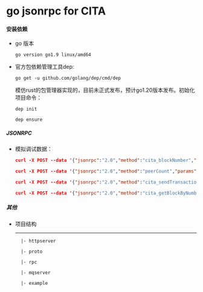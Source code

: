 # go jsonrpc for CITA


#### 安装依赖

* go 版本
    ```
    go version go1.9 linux/amd64
    ```

* 官方包依赖管理工具dep:
    ```
    go get -u github.com/golang/dep/cmd/dep
    ```

   模仿rust的包管理器实现的，目前未正式发布，预计go1.20版本发布。初始化项目命令：

    ```
    dep init

    dep ensure
    ```

##### JSONRPC

* 模拟调试数据：

    ``` json
    curl -X POST --data '{"jsonrpc":"2.0","method":"cita_blockNumber","params":[]}' 127.0.0.1:1337 | jq

    curl -X POST --data '{"jsonrpc":"2.0","method":"peerCount","params":[],"id":74}' 127.0.0.1:1337 | jq

    curl -X POST --data '{"jsonrpc":"2.0","method":"cita_sendTransaction","params":["..."],"id":1}' 127.0.0.1:1337 | jq

    curl -X POST --data '{"jsonrpc":"2.0","method":"cita_getBlockByNumber","params":["0xF9", true],"id":1}' 127.0.0.1:1337 | jq

    ```

##### 其他

* 项目结构
    
    ----
        |- httpserver

        |- proto

        |- rpc

        |- mqserver

        |- example



